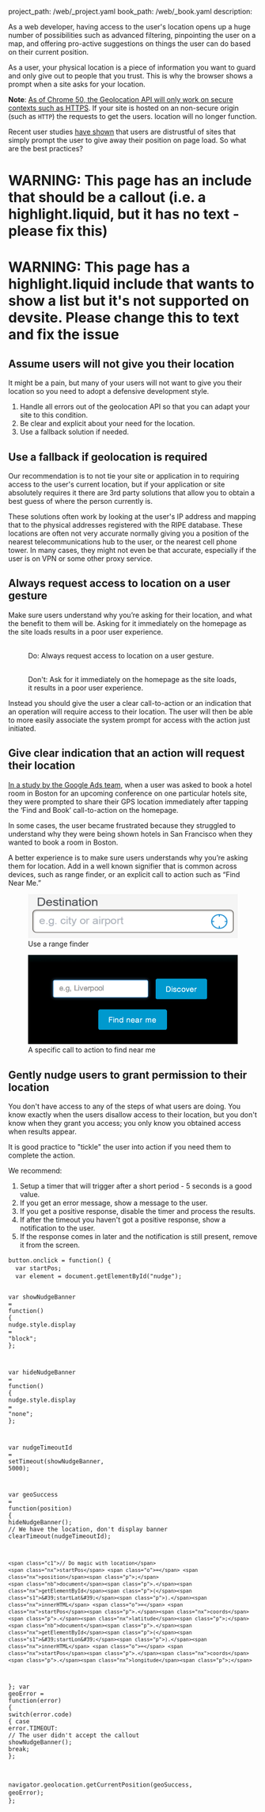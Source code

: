 project_path: /web/_project.yaml
book_path: /web/_book.yaml
description: 

<p class="intro">
  As a web developer, having access to the user's location opens up a huge number of possibilities such as advanced filtering, pinpointing the user on a map, and offering pro-active suggestions on things the user can do based on their current position.
</p>

As a user, your physical location is a piece of information you want to
guard and only give out to people that you trust.  This is why the browser
shows a prompt when a site asks for your location.

**Note**: [As of Chrome 50, the Geolocation API will only work on secure contexts such as HTTPS](/web/updates/2016/04/geolocation-on-secure-contexts-only).
If your site is hosted on an non-secure origin (such as `HTTP`) the requests to get the users.
location will no longer function.



Recent user studies <a href="http://static.googleusercontent.com/media/www.google.com/en/us/intl/ALL_ALL/think/multiscreen/pdf/multi-screen-moblie-whitepaper_research-studies.pdf">have shown</a> that
users are distrustful of sites that simply prompt the user to give away their
position on page load. So what are the best practices?

















# WARNING: This page has an include that should be a callout (i.e. a highlight.liquid, but it has no text - please fix this)



# WARNING: This page has a highlight.liquid include that wants to show a list but it's not supported on devsite. Please change this to text and fix the issue






## Assume users will not give you their location

It might be a pain, but many of your users will not want to give you their
location so you need to adopt a defensive development style.

1.  Handle all errors out of the geolocation API so that you can adapt your
    site to this condition.
2.  Be clear and explicit about your need for the location.
3.  Use a fallback solution if needed.

## Use a fallback if geolocation is required

Our recommendation is to not tie your site or application in to requiring
access to the user's current location, but  if your application or site
absolutely requires it there are 3rd party solutions that allow you to obtain
a best guess of where the person currently is.

These solutions often work by looking at the user's IP address and mapping that
to the physical addresses registered with the RIPE database.  These locations
are often not very accurate normally giving you a position of the nearest
telecommunications hub to the user, or the nearest cell phone tower.  In many
cases, they might not even be that accurate, especially if the user is on VPN
or some other proxy service.

## Always request access to location on a user gesture

Make sure users understand why you’re asking for their location, and what
the benefit to them will be.  Asking for it immediately on the homepage as 
the site loads results in a poor user experience.

<div class="mdl-grid">
  <figure class="mdl-cell mdl-cell--6-col">
    <img src="images/sw-navigation-good.png" srcset="images/sw-navigation-good.png 1x, images/sw-navigation-good-2x.png 2x" alt="">
    <figcaption class="wf-figcaption-good">Do: Always request access to location on a user gesture.</figcaption>
  </figure>
  <figure class="mdl-cell mdl-cell--6-col">
    <img src="images/sw-navigation-bad.png" srcset="images/sw-navigation-bad.png 1x, images/sw-navigation-bad-2x.png 2x" alt="">
    <figcaption class="wf-figcaption-bad">Don't: Ask for it immediately on the homepage as the site loads, it results in a poor user experience.</figcaption>
  </figure>
</div>

Instead you should give the user a clear call-to-action or an indication that
an operation will require access to their location.  The user will then be able
to more easily associate the system prompt for access with the action
just initiated.

## Give clear indication that an action will request their location

<a href="http://static.googleusercontent.com/media/www.google.com/en/us/intl/ALL_ALL/think/multiscreen/pdf/multi-screen-moblie-whitepaper_research-studies.pdf">In a study by the Google Ads team</a>, when a user was asked to book a hotel room in Boston for an upcoming conference on one particular hotels site, they were prompted to share their GPS location immediately after tapping the ‘Find and Book’ call-to-action on the homepage.

In some cases, the user became frustrated because they struggled to understand why
they were being shown hotels in San Francisco when they wanted to book a room in
Boston.

A better experience is to make sure users understands why you’re asking
them for location. Add in a well known signifier that is common across
devices, such as range finder, or an explicit call to action such as 
“Find Near Me.”

<div class="mdl-grid">
  <figure class="mdl-cell mdl-cell--6-col">
    <img src="images/indication.png">
    <figcaption>Use a range finder</figcaption>
  </figure>
  <figure class="mdl-cell mdl-cell--6-col">
    <img src="images/nearme.png">
    <figcaption>A specific call to action to find near me</figcaption>
  </figure>
</div>

## Gently nudge users to grant permission to their location

You don't have access to any of the steps of what users are doing.  You know exactly
when the users disallow access to their location, but you don't know
when they grant you access; you only know you obtained access when results appear.

It is good practice to "tickle" the user into action if you need them to complete the action.

We recommend: 

1.  Setup a timer that will trigger after a short period - 5 seconds is a good value.
2.  If you get an error message, show a message to the user.
3.  If you get a positive response, disable the timer and process the results.
4.  If after the timeout you haven't got a positive response, show a notification to the user.
5.  If the response comes in later and the notification is still present, remove it from the screen.

<div class="highlight"><pre><code class="language-javascript" data-lang="javascript"><span class="nx">button</span><span class="p">.</span><span class="nx">onclick</span> <span class="o">=</span> <span class="kd">function</span><span class="p">()</span> <span class="p">{</span>
  <span class="kd">var</span> <span class="nx">startPos</span><span class="p">;</span>
  <span class="kd">var</span> <span class="nx">element</span> <span class="o">=</span> <span class="nb">document</span><span class="p">.</span><span class="nx">getElementById</span><span class="p">(</span><span class="s2">&quot;nudge&quot;</span><span class="p">);</span>

  <span class="kd">var</span> <span class="nx">showNudgeBanner</span> <span class="o">=</span> <span class="kd">function</span><span class="p">()</span> <span class="p">{</span>
    <span class="nx">nudge</span><span class="p">.</span><span class="nx">style</span><span class="p">.</span><span class="nx">display</span> <span class="o">=</span> <span class="s2">&quot;block&quot;</span><span class="p">;</span>
  <span class="p">};</span>

  <span class="kd">var</span> <span class="nx">hideNudgeBanner</span> <span class="o">=</span> <span class="kd">function</span><span class="p">()</span> <span class="p">{</span>
    <span class="nx">nudge</span><span class="p">.</span><span class="nx">style</span><span class="p">.</span><span class="nx">display</span> <span class="o">=</span> <span class="s2">&quot;none&quot;</span><span class="p">;</span>
  <span class="p">};</span>

  <span class="kd">var</span> <span class="nx">nudgeTimeoutId</span> <span class="o">=</span> <span class="nx">setTimeout</span><span class="p">(</span><span class="nx">showNudgeBanner</span><span class="p">,</span> <span class="mi">5000</span><span class="p">);</span>

  <span class="kd">var</span> <span class="nx">geoSuccess</span> <span class="o">=</span> <span class="kd">function</span><span class="p">(</span><span class="nx">position</span><span class="p">)</span> <span class="p">{</span>
    <span class="nx">hideNudgeBanner</span><span class="p">();</span>
    <span class="c1">// We have the location, don&#39;t display banner</span>
    <span class="nx">clearTimeout</span><span class="p">(</span><span class="nx">nudgeTimeoutId</span><span class="p">);</span> 

    <span class="c1">// Do magic with location</span>
    <span class="nx">startPos</span> <span class="o">=</span> <span class="nx">position</span><span class="p">;</span>
    <span class="nb">document</span><span class="p">.</span><span class="nx">getElementById</span><span class="p">(</span><span class="s1">&#39;startLat&#39;</span><span class="p">).</span><span class="nx">innerHTML</span> <span class="o">=</span> <span class="nx">startPos</span><span class="p">.</span><span class="nx">coords</span><span class="p">.</span><span class="nx">latitude</span><span class="p">;</span>
    <span class="nb">document</span><span class="p">.</span><span class="nx">getElementById</span><span class="p">(</span><span class="s1">&#39;startLon&#39;</span><span class="p">).</span><span class="nx">innerHTML</span> <span class="o">=</span> <span class="nx">startPos</span><span class="p">.</span><span class="nx">coords</span><span class="p">.</span><span class="nx">longitude</span><span class="p">;</span>
  <span class="p">};</span>
  <span class="kd">var</span> <span class="nx">geoError</span> <span class="o">=</span> <span class="kd">function</span><span class="p">(</span><span class="nx">error</span><span class="p">)</span> <span class="p">{</span>
    <span class="k">switch</span><span class="p">(</span><span class="nx">error</span><span class="p">.</span><span class="nx">code</span><span class="p">)</span> <span class="p">{</span>
      <span class="k">case</span> <span class="nx">error</span><span class="p">.</span><span class="nx">TIMEOUT</span><span class="o">:</span>
        <span class="c1">// The user didn&#39;t accept the callout</span>
        <span class="nx">showNudgeBanner</span><span class="p">();</span>
        <span class="k">break</span><span class="p">;</span>
  <span class="p">};</span>

  <span class="nx">navigator</span><span class="p">.</span><span class="nx">geolocation</span><span class="p">.</span><span class="nx">getCurrentPosition</span><span class="p">(</span><span class="nx">geoSuccess</span><span class="p">,</span> <span class="nx">geoError</span><span class="p">);</span>
<span class="p">};</span></code></pre></div>


